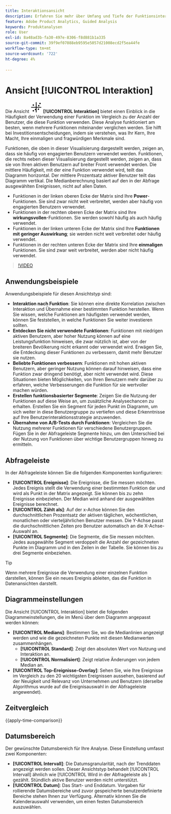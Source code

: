 ```yaml
---
title: Interaktionsansicht
description: Erfahren Sie mehr über Umfang und Tiefe der Funktionsinteraktion.
feature: Adobe Product Analytics, Guided Analysis
keywords: Produktanalysen
role: User
exl-id: 8a48ad3b-fa30-497e-8306-f8d881b1a335
source-git-commit: 39f9ef07088eb9595e5057d21008ecd2f5ea44fe
workflow-type: tm+mt
source-wordcount: '722'
ht-degree: 4%

---
```


# Ansicht [!UICONTROL Interaktion]

Die Ansicht ![EngagementGraph](/help/assets/icons/EngagementGraph.svg) **[!UICONTROL Interaktion]** bietet einen Einblick in die Häufigkeit der Verwendung einer Funktion im Vergleich zu der Anzahl der Benutzer, die diese Funktion verwenden. Diese Analyse funktioniert am besten, wenn mehrere Funktionen miteinander verglichen werden. Sie hilft bei Investitionsentscheidungen, indem sie verstehen, was Ihr Kern, Ihre Macht, Ihre einmaligen und fragwürdigen Merkmale sind.

Funktionen, die oben in dieser Visualisierung dargestellt werden, zeigen an, dass sie häufig von engagierten Benutzern verwendet werden. Funktionen, die rechts neben dieser Visualisierung dargestellt werden, zeigen an, dass sie von Ihren aktiven Benutzern auf breiter Front verwendet werden. Die mittlere Häufigkeit, mit der eine Funktion verwendet wird, teilt das Diagramm horizontal. Der mittlere Prozentsatz aktiver Benutzer teilt das Diagramm vertikal. Die Medianberechnung basiert auf den in der Abfrage ausgewählten Ereignissen, nicht auf allen Daten.

* Funktionen in der linken oberen Ecke der Matrix sind Ihre **Power**-Funktionen. Sie sind zwar nicht weit verbreitet, werden aber häufig von engagierten Benutzern verwendet.
* Funktionen in der rechten oberen Ecke der Matrix sind Ihre **wirkungsvollen**-Funktionen. Sie werden sowohl häufig als auch häufig verwendet.
* Funktionen in der linken unteren Ecke der Matrix sind Ihre **Funktionen mit geringer Auswirkung**; sie werden nicht weit verbreitet oder häufig verwendet.
* Funktionen in der rechten unteren Ecke der Matrix sind Ihre **einmaligen** Funktionen. Sie sind zwar weit verbreitet, werden aber nicht häufig verwendet.

>[!VIDEO](https://video.tv.adobe.com/v/3429489/&learn=on)

## Anwendungsbeispiele

Anwendungsbeispiele für diesen Ansichtstyp sind:

* **Interaktion nach Funktion**: Sie können eine direkte Korrelation zwischen Interaktion und Übernahme einer bestimmten Funktion herstellen. Wenn Sie wissen, welche Funktionen am häufigsten verwendet werden, können Sie feststellen, in welche Funktionen Sie weiter investieren sollten.
* **Entdecken Sie nicht verwendete Funktionen**: Funktionen mit niedrigen aktiven Benutzern, aber hoher Nutzung können auf eine Leistungsfunktion hinweisen, die zwar nützlich ist, aber von der breiteren Bevölkerung nicht erkannt oder verwendet wird. Erwägen Sie, die Entdeckung dieser Funktionen zu verbessern, damit mehr Benutzer sie nutzen.
* **Beliebte Funktionen verbessern**: Funktionen mit hohen aktiven Benutzern, aber geringer Nutzung können darauf hinweisen, dass eine Funktion zwar dringend benötigt, aber nicht verwendet wird. Diese Situationen bieten Möglichkeiten, von Ihren Benutzern mehr darüber zu erfahren, welche Verbesserungen die Funktion für sie wertvoller machen würden.
* **Erstellen funktionsbasierter Segmente**: Zeigen Sie die Nutzung der Funktionen auf diese Weise an, um zusätzliche Analysechancen zu erhalten. Erstellen Sie ein Segment für jeden Punkt im Diagramm, um sich weiter in diese Benutzergruppe zu vertiefen und diese Erkenntnisse auf Ihre Benutzerinteraktionsstrategie anzuwenden.
* **Übernahme von A/B-Tests durch Funktionen**: Vergleichen Sie die Nutzung mehrerer Funktionen für verschiedene Benutzergruppen. Fügen Sie in der Abfrageleiste Segmente hinzu, um den Unterschied bei der Nutzung von Funktionen über wichtige Benutzergruppen hinweg zu ermitteln.

## Abfrageleiste

In der Abfrageleiste können Sie die folgenden Komponenten konfigurieren:

* **[!UICONTROL Ereignisse]**: Die Ereignisse, die Sie messen möchten. Jedes Ereignis stellt die Verwendung einer bestimmten Funktion dar und wird als Punkt in der Matrix angezeigt. Sie können bis zu zehn Ereignisse einbeziehen. Der Median wird anhand der ausgewählten Ereignisse berechnet.
* **[!UICONTROL Zählt als]**: Auf der x-Achse können Sie den durchschnittlichen Prozentsatz der aktiven täglichen, wöchentlichen, monatlichen oder vierteljährlichen Benutzer messen. Die Y-Achse passt die durchschnittlichen Zeiten pro Benutzer automatisch an die X-Achse-Auswahl an.
* **[!UICONTROL Segmente]**: Die Segmente, die Sie messen möchten. Jedes ausgewählte Segment verdoppelt die Anzahl der gezeichneten Punkte im Diagramm und in den Zeilen in der Tabelle. Sie können bis zu drei Segmente einbeziehen.

>[!TIP]
>
>Wenn mehrere Ereignisse die Verwendung einer einzelnen Funktion darstellen, können Sie ein neues Ereignis ableiten, das die Funktion in Datenansichten darstellt.

## Diagrammeinstellungen

Die Ansicht [!UICONTROL Interaktion] bietet die folgenden Diagrammeinstellungen, die im Menü über dem Diagramm angepasst werden können:

* **[!UICONTROL Medians]**: Bestimmen Sie, wo die Medianlinien angezeigt werden und wie die gezeichneten Punkte mit diesen Medianwerten zusammenhängen.
   * **[!UICONTROL Standard]**: Zeigt den absoluten Wert von Nutzung und Interaktion an.
   * **[!UICONTROL Normalisiert]**: Zeigt relative Änderungen von jedem Median an.
* **[!UICONTROL Top-Ereignisse-Overlay]**: Sehen Sie, wie Ihre Ereignisse im Vergleich zu den 20 wichtigsten Ereignissen aussehen, basierend auf der Neuigkeit und Relevanz von Unternehmen und Benutzern (derselbe Algorithmus wurde auf die Ereignisauswahl in der Abfrageleiste angewendet).

## Zeitvergleich

{{apply-time-comparison}}

## Datumsbereich

Der gewünschte Datumsbereich für Ihre Analyse. Diese Einstellung umfasst zwei Komponenten:

* **[!UICONTROL Intervall]**: Die Datumsgranularität, nach der Trenddaten angezeigt werden sollen. Dieser Ansichtstyp behandelt [!UICONTROL Intervall] ähnlich wie [!UICONTROL Wird in der Abfrageleiste als ] gezählt. Stündlich aktive Benutzer werden nicht unterstützt.
* **[!UICONTROL Datum]**: Das Start- und Enddatum. Vorgaben für rollierende Datumsbereiche und zuvor gespeicherte benutzerdefinierte Bereiche stehen Ihnen zur Verfügung. Alternativ können Sie die Kalenderauswahl verwenden, um einen festen Datumsbereich auszuwählen.

